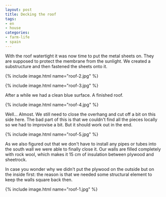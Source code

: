 ```yaml
---
layout: post
title: Decking the roof
tags:
- en
- house
categories:
- farm-life
- spain
---
```

With the roof watertight it was now time to put the metal sheets on. They are supposed to protect the membrane from the sunlight. We created a substructure and then fastened the sheets onto it.

{% include image.html name="roof-2.jpg" %}

{% include image.html name="roof-3.jpg" %}

After a while we had a clean blue surface. A finished roof.

{% include image.html name="roof-4.jpg" %}

Well... Almost. We still need to close the overhang and cut off a bit on this side here. The bad part of this is that we couldn't find all the pieces locally so we had to improvise a bit. But it should work out in the end.

{% include image.html name="roof-5.jpg" %}

As we also figured out that we don't have to install any pipes or tubes into the south wall we were able to finally close it. Our walls are filled completely with rock wool, which makes it 15 cm of insulation between plywood and sheetrock.

In case you wonder why we didn't put the plywood on the outside but on the inside first: the reason is that we needed some structural element to keep the walls square back then.

{% include image.html name="roof-1.jpg" %}

